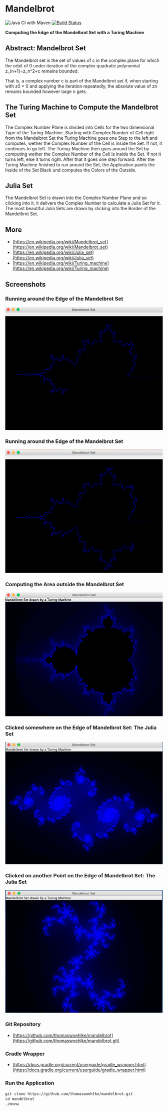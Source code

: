 # Mandelbrot

![Java CI with Maven](https://github.com/Computer-Kurzweil/mandelbrot/workflows/Java%20CI%20with%20Maven/badge.svg)
[![Build Status](https://travis-ci.com/Computer-Kurzweil/mandelbrot.svg?branch=master)](https://travis-ci.com/Computer-Kurzweil/mandelbrot)

**Computing the Edge of the Mandelbrot Set with a Turing Machine**

## Abstract: Mandelbrot Set

The Mandelbrot set is the set of values of c in the complex plane for which the orbit of 0
under iteration of the complex quadratic polynomial z_(n+1)=z_n^2+c remains bounded.

That is, a complex number c is part of the Mandelbrot set if, when starting with z0 = 0
and applying the iteration repeatedly, the absolute value of zn remains bounded
however large n gets.

## The Turing Machine to Compute the Mandelbrot Set
The Complex Number Plane is divided into Cells for the two dimensional Tape of the Turing-Machine.
Starting with Complex Number of Cell right from the Mandelbrot Set the Turing Machine goes one Step to the left and computes, wether the Complex Number of the Cell is inside the Set. If not, it continues to go left.
The Turing-Machine then goes around the Set by computing wether the Complex Number of the Cell is inside the Set. If not it turns left, else it turns right. After that it goes one step forward.
After the Turing Machine finished to run around the Set, the Application paints the Inside of the Set Black und computes the Colors of the Outside.

## Julia Set
The Mandelbrot Set is drawn into the Complex Number Plane and so clicking into it, it delivers the Complex Number to calculate a Julia Set for it.
The most beautiful Julia Sets are drawn by clicking into the Border of the Mandelbrot Set.

## More
* [https://en.wikipedia.org/wiki/Mandelbrot_set](https://en.wikipedia.org/wiki/Mandelbrot_set)
* [https://en.wikipedia.org/wiki/Julia_set](https://en.wikipedia.org/wiki/Julia_set)
* [https://en.wikipedia.org/wiki/Turing_machine](https://en.wikipedia.org/wiki/Turing_machine)

## Screenshots

### Running around the Edge of the Mandelbrot Set

![Running around the Edge of the Mandelbrot Set](img/screen01.png)

### Running around the Edge of the Mandelbrot Set

![Running around the Edge of the Mandelbrot Set](img/screen02.png)

### Computing the Area outside the Mandelbrot Set

![Computing the Area outside the Mandelbrot Set](img/screen03.png)

### Clicked somewhere on the Edge of Mandelbrot Set: The Julia Set

![Clicked somewhere on the Edge of Mandelbrot Set: The Julia Set](img/julia01.png)

### Clicked  on another Point on the Edge of Mandelbrot Set: The Julia Set

![Clicked on another Point on the Edge of Mandelbrot Set: The Julia Set](img/julia02.png)


### Git Repository
* [https://github.com/thomaswoehlke/mandelbrot](https://github.com/thomaswoehlke/mandelbrot.git)


### Gradle Wrapper
* [https://docs.gradle.org/current/userguide/gradle_wrapper.html](https://docs.gradle.org/current/userguide/gradle_wrapper.html)

### Run the Application
```
git clone https://github.com/thomaswoehlke/mandelbrot.git
cd mandelbrot
./mvnw
```

